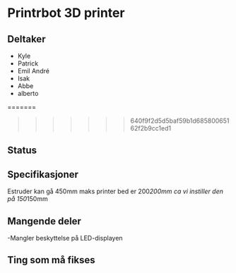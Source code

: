 
# Printrbot 3D printer

## Deltaker
- Kyle
- Patrick
- Emil André
- Isak
- Abbe
- alberto


=======

>>>>>>> 640f9f2d5d5baf59b1d68580065162f2b9cc1ed1
## Status

## Specifikasjoner
Estruder kan gå 450mm maks
printer bed er 200*200mm ca
vi instiller den på 150*150mm



## Mangende deler
-Mangler beskyttelse på LED-displayen

## Ting som må fikses

